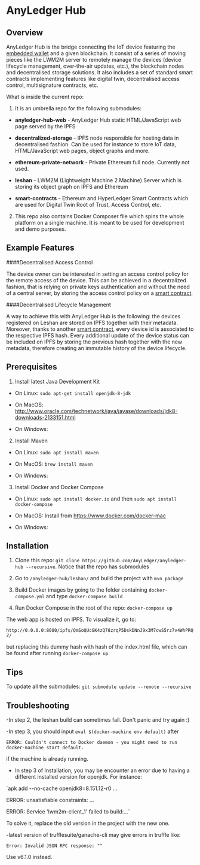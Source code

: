 # AnyLedger Hub

## Overview

AnyLedger Hub is the bridge connecting the IoT device featuring the [embedded wallet](https://github.com/AnyLedger/anyledger-wallet) and a given blockchain. It consist of a series of moving pieces like the LWM2M server to remotely manage the devices (device lifecycle management, over-the-air updates, etc.), the blockchain nodes and decentralised storage solutions. It also includes a set of standard smart contracts implementing features like digital twin, decentralised access control, multisignature contracts, etc. 

What is inside the current repo:

1. It is an umbrella repo for the following submodules:

  * **anyledger-hub-web** - AnyLedger Hub static HTML/JavaScript web page served by the IPFS

  * **decentralized-storage** - IPFS node responsible for hosting data in decentralised fashion. Can be used for instance to store IoT data, HTML/JavaScript web pages, object graphs and more.
  
  * **ethereum-private-network** - Private Ethereum full node. Currently not used.

  * **leshan** - LWM2M (Lightweight Machine 2 Machine) Server which is storing its object graph on IPFS and Ethereum

  * **smart-contracts** - Ethereum and HyperLedger Smart Contracts which are used for Digital Twin Root of Trust, Access Control, etc.

2. This repo also contains Docker Composer file which spins the whole platform on a single machine. It is meant to be used for development and demo purposes.


## Example Features

####Decentralised Access Control

The device owner can be interested in setting an access control policy for the remote access of the device. This can be achieved in a decentralized fashion, that is relying on private keys authentication and without the need of a central server, by storing the access control policy on a [smart contract](https://github.com/AnyLedger/smart-contracts/blob/master/ethereum/contracts/AccessControlManager.sol). 

####Decentralised Lifecycle Management

A way to achieve this with AnyLedger Hub is the following: the devices registered on Leshan are stored on IPFS together with their metadata. Moreover, thanks to another [smart contract](https://github.com/AnyLedger/smart-contracts/blob/master/ethereum/contracts/DeviceManager.sol), every device id is associated to the respective IPFS hash. Every additional update of the device status can be included on IPFS by storing the previous hash together with the new metadata, therefore creating an immutable history of the device lifecycle.


## Prerequisites

1. Install latest Java Development Kit
  * On Linux: `sudo apt-get install openjdk-8-jdk`

  * On MacOS: http://www.oracle.com/technetwork/java/javase/downloads/jdk8-downloads-2133151.html

  * On Windows:

2. Install Maven
  * On Linux: `sudo apt install maven`

  * On MacOS: `brew install maven`

  * On Windows:

3. Install Docker and Docker Compose

  * On Linux: `sudo apt install docker.io` and then `sudo apt install docker-compose`

  * On MacOS: Install from https://www.docker.com/docker-mac

  * On Windows:


## Installation

1. Clone this repo: `git clone https://github.com/AnyLedger/anyledger-hub --recursive`. Notice that the repo has submodules

2. Go to `/anyledger-hub/leshan/` and build the project with `mvn package`

3. Build Docker images by going to the folder containing `docker-compose.yml` and type `docker-compose build`

4. Run Docker Compose in the root of the repo: `docker-compose up`

The web app is hosted on IPFS. To visualize it, go to:

`http://0.0.0.0:8080/ipfs/QmSoQUcGK4zQ78zrqP5DskDNnJ9x3M7cwS5rz7v4WhPRQZ/`

but replacing this dummy hash with hash of the index.html file, which can be found after running `docker-compose up`.


## Tips

To update all the submodules:  `git submodule update --remote --recursive`


## Troubleshooting

-In step 2, the leshan build can sometimes fail. Don't panic and try again :) 

-In step 3, you should input `eval $(docker-machine env default)` after

`ERROR: Couldn't connect to Docker daemon - you might need to run docker-machine start default.`

if the machine is already running.

- In step 3 of Installation, you may be encounter an error due to having a different installed version for openjdk. For instance:

`apk add --no-cache openjdk8=8.151.12-r0
...

ERROR: unsatisfiable constraints:
...

ERROR: Service 'lwm2m-client_1' failed to build:...`

To solve it, replace the old version in the project with the new one.


-latest version of trufflesuite/ganache-cli may give errors in truffle like:

`Error: Invalid JSON RPC response: ""`

Use v6.1.0 instead.


